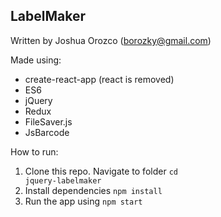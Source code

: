## LabelMaker

Written by Joshua Orozco (borozky@gmail.com)

Made using:
- create-react-app (react is removed)
- ES6
- jQuery
- Redux
- FileSaver.js
- JsBarcode

How to run:
1. Clone this repo. Navigate to folder <code>cd jquery-labelmaker</code>
2. Install dependencies <code>npm install</code>
3. Run the app using <code>npm start</code>